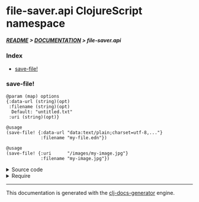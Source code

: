 
# file-saver.api ClojureScript namespace

##### [README](../../../README.md) > [DOCUMENTATION](../../COVER.md) > file-saver.api

### Index

- [save-file!](#save-file)

### save-file!

```
@param (map) options
{:data-url (string)(opt)
 :filename (string)(opt)
  Default: "untitled.txt"
 :uri (string)(opt)}
```

```
@usage
(save-file! {:data-url "data:text/plain;charset=utf-8,..."}
             :filename "my-file.edn"})
```

```
@usage
(save-file! {:uri      "/images/my-image.jpg"}
             :filename "my-image.jpg"})
```

<details>
<summary>Source code</summary>

```
(defn save-file!
  [options]
  (letfn [(f [] (-> "file-saver" dom/get-element-by-id .click))]
         (temporary-component/append-component! [views/file-saver options] f)
         (temporary-component/remove-component!)))
```

</details>

<details>
<summary>Require</summary>

```
(ns my-namespace (:require [file-saver.api :refer [save-file!]]))

(file-saver.api/save-file! ...)
(save-file!                ...)
```

</details>

---

This documentation is generated with the [clj-docs-generator](https://github.com/bithandshake/clj-docs-generator) engine.

